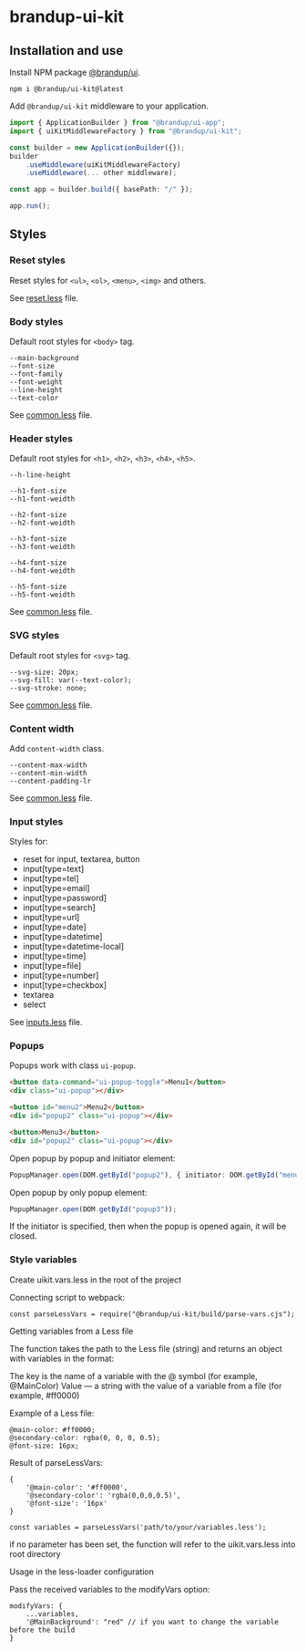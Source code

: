 # brandup-ui-kit

## Installation and use

Install NPM package [@brandup/ui](https://www.npmjs.com/package/@brandup/ui-kit).

```
npm i @brandup/ui-kit@latest
```

Add `@brandup/ui-kit` middleware to your application.

```TypeScript
import { ApplicationBuilder } from "@brandup/ui-app";
import { uiKitMiddlewareFactory } from "@brandup/ui-kit";

const builder = new ApplicationBuilder({});
builder
	.useMiddleware(uiKitMiddlewareFactory)
	.useMiddleware(... other middleware);

const app = builder.build({ basePath: "/" });

app.run();
```

## Styles

### Reset styles

Reset styles for `<ul>`, `<ol>`, `<menu>`, `<img>` and others.

See [reset.less](source/reset.less) file.

### Body styles

Default root styles for `<body>` tag.

```
--main-background
--font-size
--font-family
--font-weight
--line-height
--text-color
```

See [common.less](source/common.less) file.

### Header styles

Default root styles for `<h1>`, `<h2>`, `<h3>`, `<h4>`, `<h5>`.

```
--h-line-height

--h1-font-size
--h1-font-weidth

--h2-font-size
--h2-font-weidth

--h3-font-size
--h3-font-weidth

--h4-font-size
--h4-font-weidth

--h5-font-size
--h5-font-weidth
```

See [common.less](source/common.less) file.

### SVG styles

Default root styles for `<svg>` tag.

```
--svg-size: 20px;
--svg-fill: var(--text-color);
--svg-stroke: none;
```

See [common.less](source/common.less) file.

### Content width

Add `content-width` class.

```
--content-max-width
--content-min-width
--content-padding-lr
```

See [common.less](source/common.less) file.

### Input styles

Styles for:

-   reset for input, textarea, button
-   input[type=text]
-   input[type=tel]
-   input[type=email]
-   input[type=password]
-   input[type=search]
-   input[type=url]
-   input[type=date]
-   input[type=datetime]
-   input[type=datetime-local]
-   input[type=time]
-   input[type=file]
-   input[type=number]
-   input[type=checkbox]
-   textarea
-   select

See [inputs.less](source/inputs.less) file.

### Popups

Popups work with class `ui-popup`.

```HTML
<button data-command="ui-popup-toggle">Menu1</button>
<div class="ui-popup"></div>

<button id="menu2">Menu2</button>
<div id="popup2" class="ui-popup"></div>

<button>Menu3</button>
<div id="popup2" class="ui-popup"></div>
```

Open popup by popup and initiator element:

```TypeScript
PopupManager.open(DOM.getById("popup2"), { initiator: DOM.getById("menu2") });
```

Open popup by only popup element:

```TypeScript
PopupManager.open(DOM.getById("popup3"));
```

If the initiator is specified, then when the popup is opened again, it will be closed.

### Style variables

Сreate uikit.vars.less in the root of the project

Connecting script to webpack:

```JS
const parseLessVars = require("@brandup/ui-kit/build/parse-vars.cjs");
```

Getting variables from a Less file

The function takes the path to the Less file (string) and returns an object with variables in the format:

The key is the name of a variable with the @ symbol (for example, @MainColor)
Value — a string with the value of a variable from a file (for example, #ff0000)

Example of a Less file:

```less
@main-color: #ff0000;
@secondary-color: rgba(0, 0, 0, 0.5);
@font-size: 16px;
```

Result of parseLessVars:

```JS
{
	'@main-color': '#ff0000',
	'@secondary-color': 'rgba(0,0,0,0.5)',
	'@font-size': '16px'
}
```

```JS
const variables = parseLessVars('path/to/your/variables.less');
```

if no parameter has been set, the function will refer to the uikit.vars.less into root directory

Usage in the less-loader configuration

Pass the received variables to the modifyVars option:

```JS
modifyVars: {
	...variables,
	'@MainBackground': "red" // if you want to change the variable before the build
}
```

